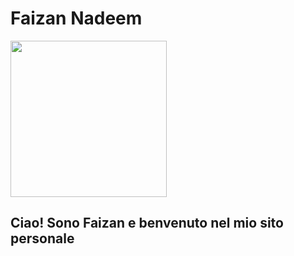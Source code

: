 <!DOCTYPE html>
<html>
  <head>
     <meta charset="utf-8">
    <meta name="viewport" content="width=device-width">
        <link href="https://github.com/faizan-nd/faizan-nd.github.io/blob/main/style.css" rel="stylesheet" type="text/css" />
  </head>
    <body>
    <h1> Faizan Nadeem </h1>
    <img src="https://github.com/faizan-nd/faizan-nd.github.io/blob/main/foto_CV.jp"  height="250px" width="250">
    <h2> Ciao! Sono Faizan e benvenuto nel mio sito personale </h2> 
  </body>
</html>
